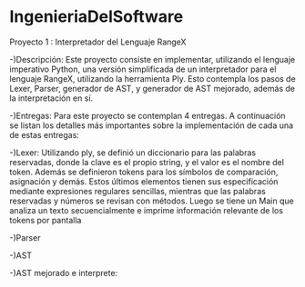 IngenieriaDelSoftware
=====================
Proyecto 1 : Interpretador del Lenguaje RangeX

-)Descripción: Este proyecto consiste en implementar, utilizando el lenguaje
  imperativo Python, una versión simplificada de un interpretador para el 
  lenguaje RangeX, utilizando la herramienta Ply. Esto contempla los pasos de 
  Lexer, Parser, generador de AST, y generador de AST mejorado, 
  además de la interpretación en sí.
  
-)Entregas: Para este proyecto se contemplan 4 entregas. A continuación se listan
  los detalles más importantes sobre la implementación de cada una de estas entregas:
  
  -)Lexer: Utilizando ply, se definió un diccionario para las palabras reservadas,
    donde la clave es el propio string, y el valor es el nombre del token. Además
    se definieron tokens para los símbolos de comparación, asignación y demás. 
    Estos últimos elementos tienen sus especificación mediante expresiones regulares
    sencillas, mientras que las palabras reservadas y números se revisan con métodos.
    Luego se tiene un Main que analiza un texto secuencialmente e imprime
    información relevante de los tokens por pantalla
  
  -)Parser
  
  -)AST
 
  -)AST mejorado e interprete:
